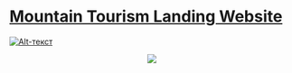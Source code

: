 # [Mountain Tourism Landing Website](https://crxckovich.github.io/Mountain-Tourism-Website/)

[![Alt-текст](https://i.postimg.cc/jqMZxHbz/Desktop-1.png)](https://crxckovich.github.io/Mountain-Tourism-Website/)

<div align="center">
<img src="https://skillicons.dev/icons?i=figma,pycharm,html,css,tailwind,js" />
</div>